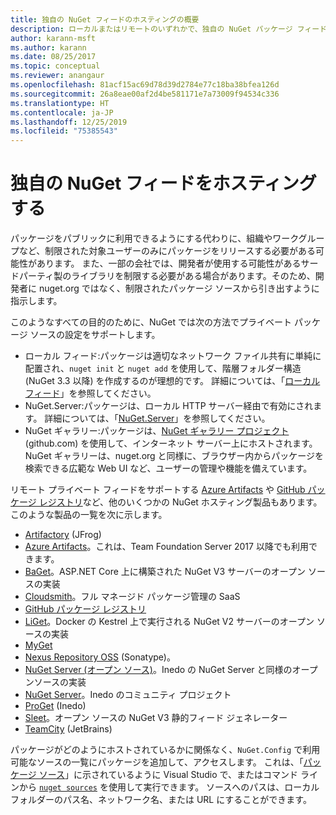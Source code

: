 ```yaml
---
title: 独自の NuGet フィードのホスティングの概要
description: ローカルまたはリモートのいずれかで、独自の NuGet パッケージ フィードまたはギャラリーをホスティングするためにオープンにされている概要です。
author: karann-msft
ms.author: karann
ms.date: 08/25/2017
ms.topic: conceptual
ms.reviewer: anangaur
ms.openlocfilehash: 81acf15ac69d78d39d2784e77c18ba38bfea126d
ms.sourcegitcommit: 26a8eae00af2d4be581171e7a73009f94534c336
ms.translationtype: HT
ms.contentlocale: ja-JP
ms.lasthandoff: 12/25/2019
ms.locfileid: "75385543"
---
```

# <a name="hosting-your-own-nuget-feeds"></a>独自の NuGet フィードをホスティングする

パッケージをパブリックに利用できるようにする代わりに、組織やワークグループなど、制限された対象ユーザーのみにパッケージをリリースする必要がある可能性があります。 また、一部の会社では、開発者が使用する可能性があるサードパーティ製のライブラリを制限する必要がある場合があります。そのため、開発者に nuget.org ではなく、制限されたパッケージ ソースから引き出すように指示します。

このようなすべての目的のために、NuGet では次の方法でプライベート パッケージ ソースの設定をサポートします。

- ローカル フィード:パッケージは適切なネットワーク ファイル共有に単純に配置され、`nuget init` と `nuget add` を使用して、階層フォルダー構造 (NuGet 3.3 以降) を作成するのが理想的です。 詳細については、「[ローカル フィード](../hosting-packages/local-feeds.md)」を参照してください。
- NuGet.Server:パッケージは、ローカル HTTP サーバー経由で有効にされます。 詳細については、「[NuGet.Server](../hosting-packages/nuget-server.md)」を参照してください。
- NuGet ギャラリー:パッケージは、[NuGet ギャラリー プロジェクト](https://github.com/NuGet/NuGetGallery#build-and-run-the-gallery-in-arbitrary-number-easy-steps) (github.com) を使用して、インターネット サーバー上にホストされます。 NuGet ギャラリーは、nuget.org と同様に、ブラウザー内からパッケージを検索できる広範な Web UI など、ユーザーの管理や機能を備えています。

リモート プライベート フィードをサポートする [Azure Artifacts](https://www.visualstudio.com/docs/package/nuget/publish) や [GitHub パッケージ レジストリ](https://help.github.com/articles/configuring-nuget-for-use-with-github-package-registry)など、他のいくつかの NuGet ホスティング製品もあります。 このような製品の一覧を次に示します。

- [Artifactory](https://www.jfrog.com/artifactory/) (JFrog)
- [Azure Artifacts](https://www.visualstudio.com/docs/package/nuget/publish)。これは、Team Foundation Server 2017 以降でも利用できます。
- [BaGet](https://github.com/loic-sharma/BaGet)。ASP.NET Core 上に構築された NuGet V3 サーバーのオープン ソースの実装
- [Cloudsmith](https://cloudsmith.io/l/nuget-feed/)。フル マネージド パッケージ管理の SaaS
- [GitHub パッケージ レジストリ](https://help.github.com/articles/configuring-nuget-for-use-with-github-package-registry)
- [LiGet](https://github.com/ai-traders/liget)。Docker の Kestrel 上で実行される NuGet V2 サーバーのオープン ソースの実装
- [MyGet](https://myget.org)
- [Nexus Repository OSS](https://www.sonatype.com/nexus-repository-oss) (Sonatype)。
- [NuGet Server (オープン ソース)](https://github.com/svenkle/nuget-server)。Inedo の NuGet Server と同様のオープンソースの実装
- [NuGet Server](http://nugetserver.net/)。Inedo のコミュニティ プロジェクト
- [ProGet](https://inedo.com/proget) (Inedo)
- [Sleet](https://github.com/emgarten/sleet)。オープン ソースの NuGet V3 静的フィード ジェネレーター
- [TeamCity](https://www.jetbrains.com/teamcity/) (JetBrains)

パッケージがどのようにホストされているかに関係なく、`NuGet.Config` で利用可能なソースの一覧にパッケージを追加して、アクセスします。 これは、「[パッケージ ソース](../consume-packages/install-use-packages-visual-studio.md#package-sources)」に示されているように Visual Studio で、またはコマンド ラインから [`nuget sources`](../reference/cli-reference/cli-ref-sources.md) を使用して実行できます。 ソースへのパスは、ローカル フォルダーのパス名、ネットワーク名、または URL にすることができます。
